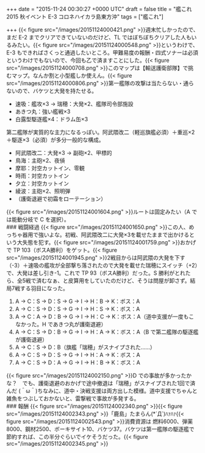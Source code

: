 
+++
date = "2015-11-24 00:30:27 +0000 UTC"
draft = false
title = "艦これ 2015 秋イベント E-3 コロネハイカラ島東方沖"
tags = ["艦これ"]

+++
{{< figure src="/images/20151124000421.png"  >}}週末忙しかったので、まだ E-2 までクリアできていないのだけど、TL ではぼちぼちクリアした人もいるみたい。{{< figure src="/images/20151124000548.png"  >}}というわけで、E-3 もできればさくっと通過したいところ。甲難易度の報酬・四式ソナーは必須というわけでもないので、今回も乙で済ますことにした。{{< figure src="/images/20151124000708.png"  >}}このマップは【輸送護衛部隊】で挑むマップ。なんか割と小型艦しか使えん。{{< figure src="/images/20151124000806.png"  >}}第一艦隊の攻撃は当たらない・通らないので、バケツと大発を持たせる。

<ul>
<li>速吸：艦攻×3 → 瑞穂：大発×2、艦隊司令部施設</li>
<li>あきつ丸：強い艦戦×3</li>
<li>白露型駆逐艦×4：ドラム缶×3</li>
</ul>第二艦隊が実質的な主力になるっぽい。阿武隈改二（軽巡旗艦必須）＋重巡×2＋駆逐×3（必須）が多分一般的な構成。

<ul>
<li>阿武隈改二：大発×3 → 副砲×2、甲標的</li>
<li>鳥海：主砲×2、夜偵</li>
<li>摩耶：対空カットイン、零観</li>
<li>時雨：対空カットイン</li>
<li>夕立：対空カットイン</li>
<li>綾波：主砲×2、照明弾</li>
<li>（護衛退避で初霜をローテーション）</li>
</ul>{{< figure src="/images/20151124001604.png"  >}}ルートは固定みたい（A では能動分岐で C を選択）。

<div class="section">
    ### 戦闘経過
    {{< figure src="/images/20151124001650.png"  >}}この人、めっちゃ器用で強いよな。初戦、阿武隈改二に大発×3を載せたままで出かけるという大失態を犯す。{{< figure src="/images/20151124001759.png"  >}}おかげで TP 103（ボスA勝利）をゲット。{{< figure src="/images/20151124001945.png"  >}}2戦目からは阿武隈の大発を下す（-3）＋速吸の艦攻が全部撃ち落されたので大発を載せた瑞穂にスイッチ（+2）で、大発は差し引き-1。これで TP 93（ボスA勝利）だった。S 勝利がとれたら、全5戦で済むなぁ、と皮算用をしていたのだけど、そうは問屋が卸さず。結局7戦する羽目になった。

<ol>
<li>A → C：S → D：S → G → I → H：B → K：ボス：A</li>
<li>A → C：S → D：S → G → I → H：S → K：ボス：A</li>
<li>A → C：A → D：B → G → I → H：C → K：ボス：A（道中支援が一度もこなかった。H であきつ丸が護衛退避）</li>
<li>A → C：S → D：B → G → I → H：A → K：ボス：A（B で第二艦隊の駆逐艦が護衛退避）</li>
<li>A → C：S → D：B（旗艦「瑞穂」がスナイプされた……）</li>
<li>A → C：S → D：S → G → I → H：A → K：ボス：A</li>
<li>A → C：S → D：A → G → I → H：B → K：ボス：A</li>
</ol>{{< figure src="/images/20151124002150.png"  >}}D での事故が多かったかな？　でも、護衛退避のおかげで途中撤退は「瑞穂」がスナイプされた1回で済んだ (＾ω＾)ちなみに、道中・決戦支援は両方出した模様。道中支援でちゃんと雑魚をつぶしておかないと、雷撃戦で事故が多発する。

</div>
<div class="section">
    ### 報酬
    {{< figure src="/images/20151124002340.png"  >}}{{< figure src="/images/20151124002343.png"  >}}「鹿島」たまらん(*´Д`)ﾊｧﾊｧ{{< figure src="/images/20151124002543.png"  >}}消費資源は 燃料6000、弾薬8000、鋼材2500、ボーキサイト10、バケツ37。バケツは第一艦隊の駆逐艦で節約すれば、この半分ぐらいでイケそうだった。{{< figure src="/images/20151124002345.png"  >}}

</div>

